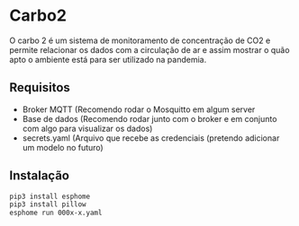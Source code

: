 # Carbo2
O carbo 2 é um sistema de monitoramento de concentração de CO2 e permite relacionar os dados com a circulação de ar e assim mostrar o quão apto o ambiente está para ser utilizado na pandemia. 

## Requisitos
- Broker MQTT (Recomendo rodar o Mosquitto em algum server
- Base de dados (Recomendo rodar junto com o broker e em conjunto com algo para visualizar os dados)
- secrets.yaml (Arquivo que recebe as credenciais (pretendo adicionar um modelo no futuro) 

## Instalação
```sh
pip3 install esphome
pip3 install pillow  
esphome run 000x-x.yaml  
```
